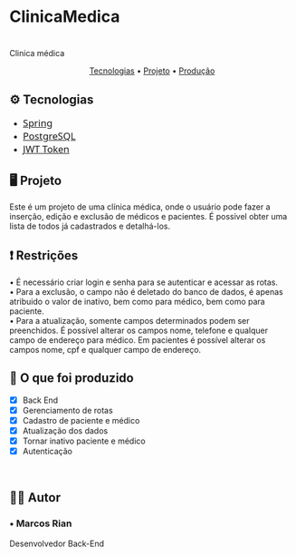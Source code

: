 # ClinicaMedica<h1 align="center">
  Clinica médica
</h1>

<p align="center">
 <a href="#tecnologias">Tecnologias</a> • 
 <a href="#project">Projeto</a> • 
 <a href="#contribuicao">Produção</a>
</p>

<h2 id="tecnologias"> ⚙ Tecnologias</h2>

  <ul>
      <li><a style="font-family: Segoe UI; font-size: 17px" href="https://spring.io/projects/spring-framework">Spring</a></li>
      <li><a style="font-family: Segoe UI; font-size: 17px" href="https://www.postgresql.org/">PostgreSQL</a></li>
      <li><a style="font-family: Segoe UI; font-size: 17px" href="https://jwt.io/">JWT Token</a></li>
  </ul>

<h2 id="project"> 🖥 Projeto </h2>

  <p align="left">Este é um projeto de uma clínica médica, onde o usuário pode fazer a inserção, edição e exclusão de médicos e pacientes. É possivel obter uma lista de todos já cadastrados e detalhá-los.</p>

<h2 id="restricao">❗ Restrições</h2>

  <p>
  • É necessário criar login e senha para se autenticar e acessar as rotas. <br/>
  • Para a exclusão, o campo não é deletado do banco de dados, é apenas atribuido o valor de inativo, bem como para médico, bem como para paciente. <br/>
  • Para a atualização, somente campos determinados podem ser preenchidos. É possível alterar os campos nome, telefone e qualquer campo de endereço para médico. Em pacientes é possível alterar os campos nome, cpf e qualquer campo de endereço.
  </p>

<h2 id="contribuicao"> 🔧 O que foi produzido </h2>

  - [x] Back End
  - [x] Gerenciamento de rotas
  - [x] Cadastro de paciente e médico
  - [x] Atualização dos dados
  - [x] Tornar inativo paciente e médico
  - [x] Autenticação

<br>

<h2> 👨‍💻 Autor </h2>
<h3> • Marcos Rian </h3>
<p>Desenvolvedor Back-End</p>
